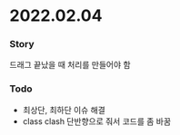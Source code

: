 # 2022.02.04

### Story
드래그 끝났을 때 처리를 만들어야 함

### Todo
- 최상단, 최하단 이슈 해결
- class clash 단반향으로 줘서 코드를 좀 바꿈